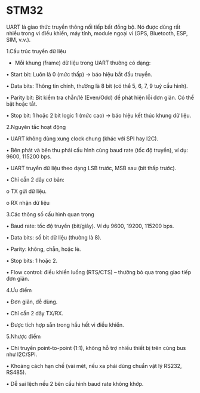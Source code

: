 # STM32
UART là giao thức truyền thông nối tiếp bất đồng bộ. Nó được dùng rất nhiều trong vi điều khiển, máy tính, module ngoại vi (GPS, Bluetooth, ESP, SIM, v.v.).

1.Cấu trúc truyền dữ liệu

- Mỗi khung (frame) dữ liệu trong UART thường có dạng:

• Start bit: Luôn là 0 (mức thấp) → báo hiệu bắt đầu truyền.

• Data bits: Thông tin chính, thường là 8 bit (có thể 5, 6, 7, 9 tuỳ cấu hình).

• Parity bit: Bit kiểm tra chẵn/lẻ (Even/Odd) để phát hiện lỗi đơn giản. Có thể bật hoặc tắt.

• Stop bit: 1 hoặc 2 bit logic 1 (mức cao) → báo hiệu kết thúc khung dữ liệu.

2.Nguyên tắc hoạt động

• UART không dùng xung clock chung (khác với SPI hay I2C).

• Bên phát và bên thu phải cấu hình cùng baud rate (tốc độ truyền), ví dụ: 9600, 115200 bps.

• UART truyền dữ liệu theo dạng LSB trước, MSB sau (bit thấp trước).

• Chỉ cần 2 dây cơ bản:

o TX gửi dữ liệu.

o RX nhận dữ liệu

3.Các thông số cấu hình quan trọng

• Baud rate: tốc độ truyền (bit/giây). Ví dụ 9600, 19200, 115200 bps.

• Data bits: số bit dữ liệu (thường là 8).

• Parity: không, chẵn, hoặc lẻ.

• Stop bits: 1 hoặc 2.

• Flow control: điều khiển luồng (RTS/CTS) – thường bỏ qua trong giao tiếp đơn giản.

4.Ưu điểm

• Đơn giản, dễ dùng.

• Chỉ cần 2 dây TX/RX.

• Được tích hợp sẵn trong hầu hết vi điều khiển.

5.Nhược điểm

• Chỉ truyền point-to-point (1:1), không hỗ trợ nhiều thiết bị trên cùng bus như I2C/SPI.

• Khoảng cách hạn chế (vài mét, nếu xa phải dùng chuẩn vật lý RS232, RS485).

• Dễ sai lệch nếu 2 bên cấu hình baud rate không khớp.
